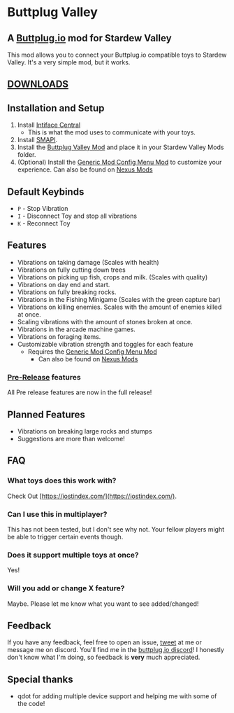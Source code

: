 # Buttplug Valley
## A [Buttplug.io](https://buttplug.io/) mod for Stardew Valley

This mod allows you to connect your Buttplug.io compatible toys to Stardew Valley. It's a very simple mod, but it works.
## [DOWNLOADS](https://github.com/DryIcedTea/Buttplug-Valley/releases)

## Installation and Setup
1. Install [Intiface Central](https://intiface.com/central/)
   - This is what the mod uses to communicate with your toys.
2. Install [SMAPI](https://smapi.io/).
3. Install the [Buttplug Valley Mod](https://github.com/DryIcedTea/Buttplug-Valley/releases) and place it in your Stardew Valley Mods folder.
4. (Optional) Install the [Generic Mod Config Menu Mod](https://www.moddrop.com/stardew-valley/mods/771692-generic-mod-config-menu) to customize your experience. Can also be found on [Nexus Mods](https://www.nexusmods.com/stardewvalley/mods/5098)

## Default Keybinds
* `P` - Stop Vibration
* `I` - Disconnect Toy and stop all vibrations
* `K` - Reconnect Toy
## Features
* Vibrations on taking damage (Scales with health)
* Vibrations on fully cutting down trees
* Vibrations on picking up fish, crops and milk. (Scales with quality)
* Vibrations on day end and start.
* Vibrations on fully breaking rocks.
* Vibrations in the Fishing Minigame (Scales with the green capture bar)
* Vibrations on killing enemies. Scales with the amount of enemies killed at once.
* Scaling vibrations with the amount of stones broken at once.
* Vibrations in the arcade machine games.
* Vibrations on foraging items.
* Customizable vibration strength and toggles for each feature
  * Requires the [Generic Mod Config Menu Mod](https://www.moddrop.com/stardew-valley/mods/771692-generic-mod-config-menu)
    * Can also be found on [Nexus Mods](https://www.nexusmods.com/stardewvalley/mods/5098)

### [Pre-Release](https://github.com/DryIcedTea/Buttplug-Valley/releases) features
All Pre release features are now in the full release!

## Planned Features
* Vibrations on breaking large rocks and stumps
* Suggestions are more than welcome!
## FAQ
### What toys does this work with?
Check Out [https://iostindex.com/](https://iostindex.com/).
### Can I use this in multiplayer?
This has not been tested, but I don't see why not. Your fellow players might be able to trigger certain events though.
### Does it support multiple toys at once?
Yes!
### Will you add or change X feature?
Maybe. Please let me know what you want to see added/changed!

## Feedback
If you have any feedback, feel free to open an issue, [tweet](https://twitter.com/DryIcedMatcha) at me or message me on discord. You'll find me in the [buttplug.io discord](https://discord.buttplug.io/)!
I honestly don't know what I'm doing, so feedback is **very** much appreciated.


## Special thanks
* qdot for adding multiple device support and helping me with some of the code!
